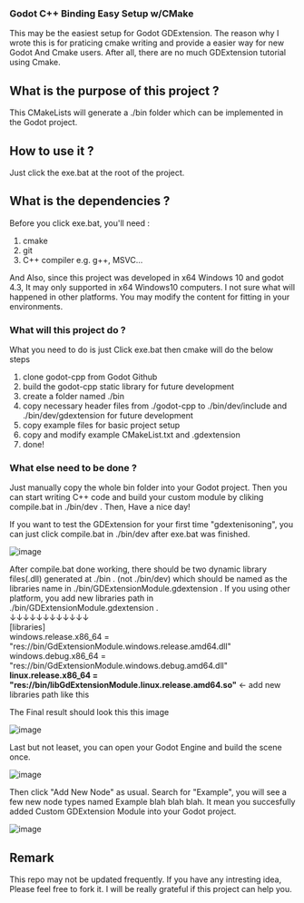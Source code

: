 ### Godot C++ Binding Easy Setup w/CMake

This may be the easiest setup for Godot GDExtension.
The reason why I wrote this is for praticing cmake writing and provide a easier way 
for new Godot And Cmake users.
After all, there are no much GDExtension tutorial using Cmake.

## What is the purpose of this project ?

This CMakeLists will generate a ./bin folder which can be implemented in the Godot project.

## How to use it ?

Just click the exe.bat at the root of the project.

## What is the dependencies ?

Before you click exe.bat, you'll need :
  1. cmake
  2. git
  3. C++ compiler e.g. g++, MSVC...

And Also, since this project was developed in x64 Windows 10 and godot 4.3,
It may only supported in x64 Windows10 computers.
I not sure what will happened in other platforms.
You may modify the content for fitting in your environments.

### What will this project do ?

What you need to do is just Click exe.bat then cmake will do the below steps
1. clone godot-cpp from Godot Github
2. build the godot-cpp static library for future development
3. create a folder named ./bin
4. copy necessary header files from ./godot-cpp to ./bin/dev/include and ./bin/dev/gdextension for future development
5. copy example files for basic project setup
6. copy and modify example CMakeList.txt and .gdextension
7. done!

### What else need to be done ?

Just manually copy the whole bin folder into your Godot project.
Then you can start writing C++ code and build your custom module by cliking compile.bat in ./bin/dev .
Then, Have a nice day!


If you want to test the GDExtension for your first time "gdextenisoning",
you can just click compile.bat in ./bin/dev after exe.bat was finished.

![image](https://github.com/user-attachments/assets/a08956c9-2d08-43db-803d-140ef0fb1031)

After compile.bat done working, there should be two dynamic library files(.dll) generated at ./bin . (not ./bin/dev)
which should be named as the libraries name in ./bin/GDExtensionModule.gdextension .
If you using other platform, you add new libraries path in ./bin/GDExtensionModule.gdextension .<br>
                                 ↓↓↓↓↓↓↓↓↓↓↓↓<br>
[libraries]<br>
windows.release.x86_64 = "res://bin/GdExtensionModule.windows.release.amd64.dll"<br>
windows.debug.x86_64 = "res://bin/GdExtensionModule.windows.debug.amd64.dll"<br>
**linux.release.x86_64 = "res://bin/libGdExtensionModule.linux.release.amd64.so"** <- add new libraries path like this<br>

The Final result should look this this image

![image](https://github.com/user-attachments/assets/6543f55e-eeee-4e2c-93a0-e2378a617862)

Last but not leaset, you can open your Godot Engine and build the scene once.

![image](https://github.com/user-attachments/assets/158156f7-bc2d-49e1-94dc-e22c710f4b28)

Then click "Add New Node" as usual. Search for "Example", 
you will see a few new node types named Example blah blah blah.
It mean you succesfully added Custom GDExtension Module into your Godot project.

![image](https://github.com/user-attachments/assets/e28f01b8-23e9-409e-8151-dc4ea38add3f)


## Remark

This repo may not be updated frequently.
If you have any intresting idea, Please feel free to fork it.
I will be really grateful if this project can help you. 
